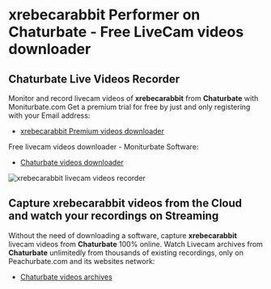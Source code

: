 # xrebecarabbit Performer on Chaturbate - Free LiveCam videos downloader

## Chaturbate Live Videos Recorder

Monitor and record livecam videos of **xrebecarabbit** from **Chaturbate** with Moniturbate.com
Get a premium trial for free by just and only registering with your Email address:
* [xrebecarabbit Premium videos downloader](https://moniturbate.com/request-demo-licence-key.html)

Free livecam videos downloader - Moniturbate Software:
* [Chaturbate videos downloader](https://moniturbate.com/moniturbate-download-software.html)

![xrebecarabbit livecam videos recorder](https://peachurnet.com/templates/moniturbate-software.png)


## Capture xrebecarabbit videos from the Cloud and watch your recordings on Streaming

Without the need of downloading a software, capture **xrebecarabbit** livecam videos from **Chaturbate** 100% online.
Watch Livecam archives from **Chaturbate** unlimitedly from thousands of existing recordings, only on Peachurbate.com and its websites network:
* [Chaturbate videos archives](https://peachurnet.com/)